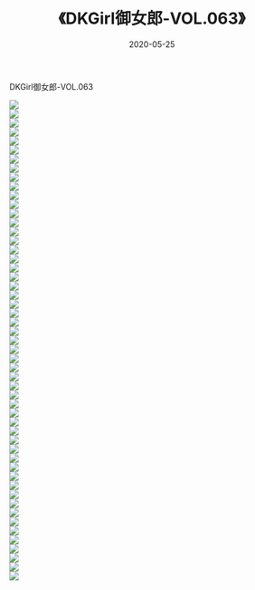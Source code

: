 ﻿---
layout: post
title:  《DKGirl御女郎-VOL.063》
date:   2020-05-25
img: http://img.660000.xyz/Sharelink/网络美图/2020/DKGirl御女郎-VOL.063/000.jpg
categories: [美女, 清纯, 唯美]
---

DKGirl御女郎-VOL.063

  ![](http://img.660000.xyz/Sharelink/网络美图/2020/DKGirl御女郎-VOL.063/001.jpg) <br> ![](http://img.660000.xyz/Sharelink/网络美图/2020/DKGirl御女郎-VOL.063/002.jpg) <br> ![](http://img.660000.xyz/Sharelink/网络美图/2020/DKGirl御女郎-VOL.063/003.jpg) <br> ![](http://img.660000.xyz/Sharelink/网络美图/2020/DKGirl御女郎-VOL.063/004.jpg) <br> ![](http://img.660000.xyz/Sharelink/网络美图/2020/DKGirl御女郎-VOL.063/005.jpg) <br> ![](http://img.660000.xyz/Sharelink/网络美图/2020/DKGirl御女郎-VOL.063/006.jpg) <br> ![](http://img.660000.xyz/Sharelink/网络美图/2020/DKGirl御女郎-VOL.063/007.jpg) <br> ![](http://img.660000.xyz/Sharelink/网络美图/2020/DKGirl御女郎-VOL.063/008.jpg) <br> ![](http://img.660000.xyz/Sharelink/网络美图/2020/DKGirl御女郎-VOL.063/009.jpg) <br> ![](http://img.660000.xyz/Sharelink/网络美图/2020/DKGirl御女郎-VOL.063/010.jpg) <br> ![](http://img.660000.xyz/Sharelink/网络美图/2020/DKGirl御女郎-VOL.063/011.jpg) <br> ![](http://img.660000.xyz/Sharelink/网络美图/2020/DKGirl御女郎-VOL.063/012.jpg) <br> ![](http://img.660000.xyz/Sharelink/网络美图/2020/DKGirl御女郎-VOL.063/013.jpg) <br> ![](http://img.660000.xyz/Sharelink/网络美图/2020/DKGirl御女郎-VOL.063/014.jpg) <br> ![](http://img.660000.xyz/Sharelink/网络美图/2020/DKGirl御女郎-VOL.063/015.jpg) <br> ![](http://img.660000.xyz/Sharelink/网络美图/2020/DKGirl御女郎-VOL.063/016.jpg) <br> ![](http://img.660000.xyz/Sharelink/网络美图/2020/DKGirl御女郎-VOL.063/017.jpg) <br> ![](http://img.660000.xyz/Sharelink/网络美图/2020/DKGirl御女郎-VOL.063/018.jpg) <br> ![](http://img.660000.xyz/Sharelink/网络美图/2020/DKGirl御女郎-VOL.063/019.jpg) <br> ![](http://img.660000.xyz/Sharelink/网络美图/2020/DKGirl御女郎-VOL.063/020.jpg) <br> ![](http://img.660000.xyz/Sharelink/网络美图/2020/DKGirl御女郎-VOL.063/021.jpg) <br> ![](http://img.660000.xyz/Sharelink/网络美图/2020/DKGirl御女郎-VOL.063/022.jpg) <br> ![](http://img.660000.xyz/Sharelink/网络美图/2020/DKGirl御女郎-VOL.063/023.jpg) <br> ![](http://img.660000.xyz/Sharelink/网络美图/2020/DKGirl御女郎-VOL.063/024.jpg) <br> ![](http://img.660000.xyz/Sharelink/网络美图/2020/DKGirl御女郎-VOL.063/025.jpg) <br> ![](http://img.660000.xyz/Sharelink/网络美图/2020/DKGirl御女郎-VOL.063/026.jpg) <br> ![](http://img.660000.xyz/Sharelink/网络美图/2020/DKGirl御女郎-VOL.063/027.jpg) <br> ![](http://img.660000.xyz/Sharelink/网络美图/2020/DKGirl御女郎-VOL.063/028.jpg) <br> ![](http://img.660000.xyz/Sharelink/网络美图/2020/DKGirl御女郎-VOL.063/029.jpg) <br> ![](http://img.660000.xyz/Sharelink/网络美图/2020/DKGirl御女郎-VOL.063/030.jpg) <br> ![](http://img.660000.xyz/Sharelink/网络美图/2020/DKGirl御女郎-VOL.063/031.jpg) <br> ![](http://img.660000.xyz/Sharelink/网络美图/2020/DKGirl御女郎-VOL.063/032.jpg) <br> ![](http://img.660000.xyz/Sharelink/网络美图/2020/DKGirl御女郎-VOL.063/033.jpg) <br> ![](http://img.660000.xyz/Sharelink/网络美图/2020/DKGirl御女郎-VOL.063/034.jpg) <br> ![](http://img.660000.xyz/Sharelink/网络美图/2020/DKGirl御女郎-VOL.063/035.jpg) <br> ![](http://img.660000.xyz/Sharelink/网络美图/2020/DKGirl御女郎-VOL.063/036.jpg) <br> ![](http://img.660000.xyz/Sharelink/网络美图/2020/DKGirl御女郎-VOL.063/037.jpg) <br> ![](http://img.660000.xyz/Sharelink/网络美图/2020/DKGirl御女郎-VOL.063/038.jpg) <br> ![](http://img.660000.xyz/Sharelink/网络美图/2020/DKGirl御女郎-VOL.063/039.jpg) <br> ![](http://img.660000.xyz/Sharelink/网络美图/2020/DKGirl御女郎-VOL.063/040.jpg) <br> ![](http://img.660000.xyz/Sharelink/网络美图/2020/DKGirl御女郎-VOL.063/041.jpg) <br> ![](http://img.660000.xyz/Sharelink/网络美图/2020/DKGirl御女郎-VOL.063/042.jpg) <br> ![](http://img.660000.xyz/Sharelink/网络美图/2020/DKGirl御女郎-VOL.063/043.jpg) <br> ![](http://img.660000.xyz/Sharelink/网络美图/2020/DKGirl御女郎-VOL.063/044.jpg) <br> ![](http://img.660000.xyz/Sharelink/网络美图/2020/DKGirl御女郎-VOL.063/045.jpg) <br> ![](http://img.660000.xyz/Sharelink/网络美图/2020/DKGirl御女郎-VOL.063/046.jpg) <br> ![](http://img.660000.xyz/Sharelink/网络美图/2020/DKGirl御女郎-VOL.063/047.jpg) <br> ![](http://img.660000.xyz/Sharelink/网络美图/2020/DKGirl御女郎-VOL.063/048.jpg) <br> ![](http://img.660000.xyz/Sharelink/网络美图/2020/DKGirl御女郎-VOL.063/049.jpg) <br> ![](http://img.660000.xyz/Sharelink/网络美图/2020/DKGirl御女郎-VOL.063/050.jpg) <br> ![](http://img.660000.xyz/Sharelink/网络美图/2020/DKGirl御女郎-VOL.063/051.jpg) <br> ![](http://img.660000.xyz/Sharelink/网络美图/2020/DKGirl御女郎-VOL.063/052.jpg) <br> ![](http://img.660000.xyz/Sharelink/网络美图/2020/DKGirl御女郎-VOL.063/053.jpg) <br>